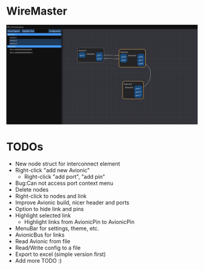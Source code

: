 # WireMaster

![Current Status](currentStat.png?raw=true "WireMaster Current Status")


# TODOs
- New node struct for interconnect element
- Right-click "add new Avionic"
    - Right-click "add port", "add pin"
- Bug:Can not access port context menu
- Delete nodes
- Right-click to nodes and link
- Improve Avionic build, nicer header and ports
- Option to hide link and pins
- Highlight selected link
    - Highlight links from AvionicPin to AvionicPin
- MenuBar for settings, theme, etc.
- AvionicBus for links
- Read Avionic from file
- Read/Write config to a file
- Export to excel (simple version first)
- Add more TODO :)
